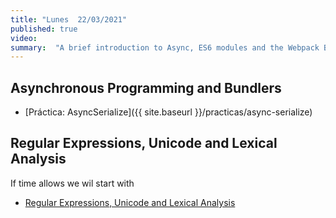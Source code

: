 ```yaml
---
title: "Lunes  22/03/2021"
published: true
video: 
summary:  "A brief introduction to Async, ES6 modules and the Webpack Bundler"  
---
```


## Asynchronous Programming and Bundlers

* [Práctica: AsyncSerialize]({{ site.baseurl }}/practicas/async-serialize)

## Regular Expressions, Unicode and Lexical Analysis

If time allows we wil start with

* [Regular Expressions, Unicode and Lexical Analysis]({{site.baseurl}}/temas/expresiones-regulares-y-analisis-lexico)

